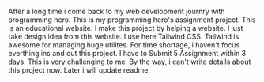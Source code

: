 After a long time i come back to my web development journry with programming hero. This is my programming hero's assignment project.
This is an educational website. I make this project by helping a website. I just take design idea from this website.
I use here Tailwind CSS. Tailwind is awesome for managing huge utilites.
For time shortage, i haven't focus everthing ins and out this project.
I have to Submit 5 Assignment within 3 days. This is very challenging to me.
By the way, i can't write details about this project now.
Later i will update readme.
